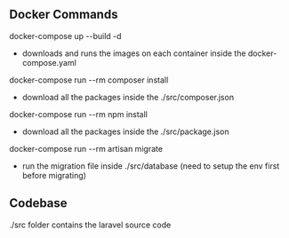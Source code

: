 ## Docker Commands


docker-compose up --build -d 
  - downloads and runs the images on each container inside the docker-compose.yaml

docker-compose run --rm composer install
  - download all the packages inside the ./src/composer.json

docker-compose run --rm npm install
  - download all the packages inside the ./src/package.json

docker-compose run --rm artisan migrate
  - run the migration file inside ./src/database (need to setup the env first before migrating)

## Codebase

./src folder contains the laravel source code
